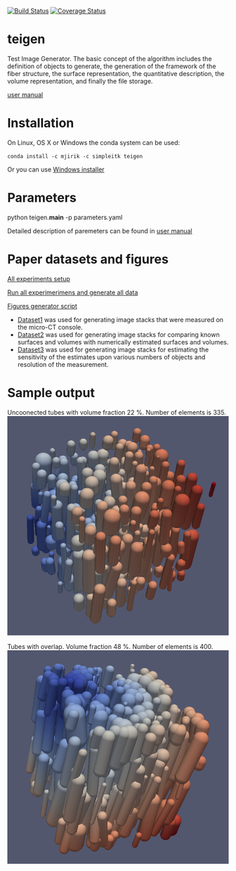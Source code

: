 
[![Build Status](https://travis-ci.org/mjirik/teigen.svg?branch=master)](https://travis-ci.org/mjirik/teigen)
[![Coverage Status](https://coveralls.io/repos/github/mjirik/teigen/badge.svg?branch=master)](https://coveralls.io/github/mjirik/teigen?branch=master)

# teigen
Test Image Generator. The basic concept of the algorithm includes the definition of objects to generate, the generation of the framework of the fiber structure, the surface representation, the quantitative description, the volume representation, and finally the file storage.

[user manual](https://github.com/mjirik/teigen/blob/master/user_manual.md)

# Installation

On Linux, OS X or Windows the conda system can be used:

    conda install -c mjirik -c simpleitk teigen

Or you can use [Windows installer](http://147.228.240.61/queetech/install/setup_teigen.exe)

# Parameters


python teigen.__main__ -p parameters.yaml

Detailed description of paremeters can be found in 
[user manual](https://github.com/mjirik/teigen/blob/master/user_manual.md)

# Paper datasets and figures

[All experiments setup](https://github.com/mjirik/teigen/blob/master/examples/paper_experiments_params.ipynb)

[Run all experimerimens and generate all data](https://github.com/mjirik/teigen/blob/master/examples/paper_run_experiments.ipynb)

[Figures generator script](https://github.com/mjirik/teigen/blob/master/examples/paper_figures.ipynb)


* [Dataset1](https://raw.githubusercontent.com/mjirik/teigen/master/data/Dataset1.csv) was used for generating image stacks that were measured on the micro-CT console. 
* [Dataset2](https://raw.githubusercontent.com/mjirik/teigen/master/data/Dataset2.csv) was used for generating image stacks for comparing known surfaces and volumes with numerically estimated surfaces and volumes. 
* [Dataset3](https://raw.githubusercontent.com/mjirik/teigen/master/data/Dataset3.csv) was used for generating image stacks for estimating the sensitivity of the estimates upon various numbers of objects and resolution of the measurement.

# Sample output

Uncoonected tubes with volume fraction 22 %. Number of elements is 335.
![unconnected](https://raw.githubusercontent.com/mjirik/teigen/master/graphics/teigen_volume_fraction_22_unconnected_n335_paraview.png)

Tubes with overlap. Volume fraction 48 %. Number of elements is 400.
![connected](https://raw.githubusercontent.com/mjirik/teigen/master/graphics/teigen_volume_fraction_48_overlap4_n400_paraview.png)

